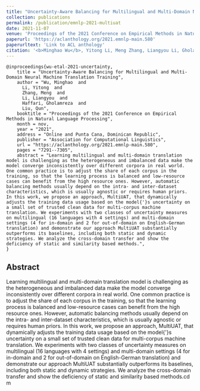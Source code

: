 ```yaml
---
title: "Uncertainty-Aware Balancing for Multilingual and Multi-Domain Neural Machine Translation Training"
collection: publications
permalink: /publication/emnlp-2021-multiuat
date: 2021-11-07
venue: 'Proceedings of the 2021 Conference on Empirical Methods in Natural Language Processing (EMNLP 2021)'
paperurl: 'https://aclanthology.org/2021.emnlp-main.580'
paperurltext: 'Link to ACL anthology'
citation: '<b>Minghao Wu</b>, Yitong Li, Meng Zhang, Liangyou Li, Gholamreza Haffari and Qun Liu (2021) <a href="http://minghao-wu.github.io/files/papers/multiuat_EMNLP_2021.pdf"><u>Uncertainty-Aware Balancing for Multilingual and Multi-Domain Neural Machine Translation Training</u></a>, In <i>Proceedings of the 2021 Conference on Empirical Methods in Natural Language Processing (EMNLP 2021)</i>, Punta Cana, Dominican Republic, pp.2850-2856.'
---
```


```
@inproceedings{wu-etal-2021-uncertainty,
    title = "Uncertainty-Aware Balancing for Multilingual and Multi-Domain Neural Machine Translation Training",
    author = "Wu, Minghao  and
      Li, Yitong  and
      Zhang, Meng  and
      Li, Liangyou  and
      Haffari, Gholamreza  and
      Liu, Qun",
    booktitle = "Proceedings of the 2021 Conference on Empirical Methods in Natural Language Processing",
    month = nov,
    year = "2021",
    address = "Online and Punta Cana, Dominican Republic",
    publisher = "Association for Computational Linguistics",
    url = "https://aclanthology.org/2021.emnlp-main.580",
    pages = "7291--7305",
    abstract = "Learning multilingual and multi-domain translation model is challenging as the heterogeneous and imbalanced data make the model converge inconsistently over different corpora in real world. One common practice is to adjust the share of each corpus in the training, so that the learning process is balanced and low-resource cases can benefit from the high resource ones. However, automatic balancing methods usually depend on the intra- and inter-dataset characteristics, which is usually agnostic or requires human priors. In this work, we propose an approach, MultiUAT, that dynamically adjusts the training data usage based on the model{'}s uncertainty on a small set of trusted clean data for multi-corpus machine translation. We experiments with two classes of uncertainty measures on multilingual (16 languages with 4 settings) and multi-domain settings (4 for in-domain and 2 for out-of-domain on English-German translation) and demonstrate our approach MultiUAT substantially outperforms its baselines, including both static and dynamic strategies. We analyze the cross-domain transfer and show the deficiency of static and similarity based methods.",
}
```

## Abstract
Learning multilingual and multi-domain translation model is challenging as the heterogeneous and imbalanced data make the model converge inconsistently over different corpora in real world. One common practice is to adjust the share of each corpus in the training, so that the learning process is balanced and low-resource cases can benefit from the high resource ones. However, automatic balancing methods usually depend on the intra- and inter-dataset characteristics, which is usually agnostic or requires human priors. In this work, we propose an approach, MultiUAT, that dynamically adjusts the training data usage based on the model{'}s uncertainty on a small set of trusted clean data for multi-corpus machine translation. We experiments with two classes of uncertainty measures on multilingual (16 languages with 4 settings) and multi-domain settings (4 for in-domain and 2 for out-of-domain on English-German translation) and demonstrate our approach MultiUAT substantially outperforms its baselines, including both static and dynamic strategies. We analyze the cross-domain transfer and show the deficiency of static and similarity based methods.cd m  